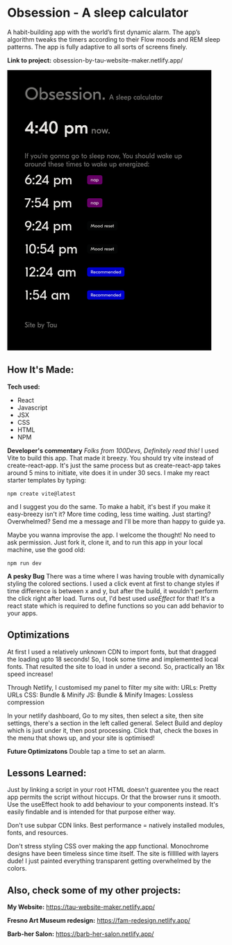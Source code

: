 # Obsession - A sleep calculator
A habit-building app with the world’s first dynamic alarm. The app’s algorithm tweaks the timers according to their Flow moods and REM sleep patterns. The app is fully adaptive to all sorts of screens finely. 

**Link to project:**  obsession-by-tau-website-maker.netlify.app/ 

![Landing page Screenshot](https://github.com/FreelancingTwin/obsession/blob/main/public/Screenshot_2023-01-29%20Obsession.png)

## How It's Made:

**Tech used:** 
<ul>
    <li>React</li>
    <li>Javascript</li>
    <li>JSX</li>
    <li>CSS</li>
    <li>HTML</li>
    <li>NPM</li>
</ul>

**Developer's commentary**
*Folks from 100Devs, Definitely read this!*
I used Vite to build this app. That made it breezy. You should try vite instead of create-react-app. It's just the same process but as create-react-app takes around 5 mins to initiate, vite does it in under 30 secs. I make my react starter templates by typing: 

```
npm create vite@latest
```
and I suggest you do the same. To make a habit, it's best if you make it easy-breezy isn't it? More time coding, less time waiting. Just starting? Overwhelmed? Send me a message and I'll be more than happy to guide ya.

 Maybe you wanna improvise the app. I welcome the thought! No need to ask permission. Just fork it, clone it, and to run this app in your local machine, use the good old:
```
npm run dev
```

**A pesky Bug**
There was a time where I was having trouble with dynamically styling the colored sections. I used a click event at first to change styles if time difference is between x and y, but after the build, it wouldn't perform the click right after load. 
Turns out, I'd best used *useEffect* for that! It's a react state which is required to define functions so you can add behavior to your apps. 

## Optimizations
 
At first I used a relatively unknown CDN to import fonts, but that dragged the loading upto 18 seconds! So, I took some time and implememted local fonts. That resulted the site to load in under a second. So, practically an 18x speed increase!

Through Netlify, I customised my panel to filter my site with: 
URLs: Pretty URLs
CSS: Bundle & Minify
JS: Bundle & Minify
Images: Lossless compression

In your netlify dashboard, Go to my sites, then select a site, then site settings, there's a section in the left called general. Select Build and deploy which is just under it, then post processing. Click that, check the boxes in the menu that shows up, and your site is optimised!

**Future Optimizatons**
Double tap a time to set an alarm.

## Lessons Learned:

Just by linking a script in your root HTML doesn't guarentee you the react app permits the script without hiccups. Or that the browser runs it smooth. Use the useEffect hook to add behaviour to your components instead. It's easily findable and is intended for that purpose either way.

Don't use subpar CDN links. Best performance = natively installed modules, fonts, and resources.

Don't stress styling CSS over making the app functional. Monochrome designs have been timeless since time itself. The site is fillllled with layers dude! I just painted everything transparent getting overwhelmed by the colors.


## Also, check some of my other projects:

**My Website:** https://tau-website-maker.netlify.app/

**Fresno Art Museum redesign:** https://fam-redesign.netlify.app/

**Barb-her Salon:** https://barb-her-salon.netlify.app/




